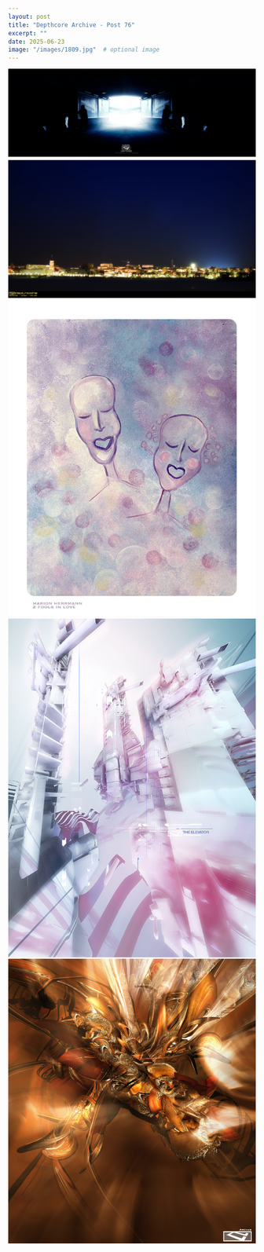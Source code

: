 ```yaml
---
layout: post
title: "Depthcore Archive - Post 76"
excerpt: ""
date: 2025-06-23
image: "/images/1809.jpg"  # optional image
---
```


<img src="/images/1809.jpg">
<img src="/images/1810.jpg" alt="1810.jpg"/>
<img src="/images/1817.jpg" alt="1817.jpg"/>
<img src="/images/1818.jpg" alt="1818.jpg"/>
<img src="/images/1819.jpg" alt="1819.jpg"/>
